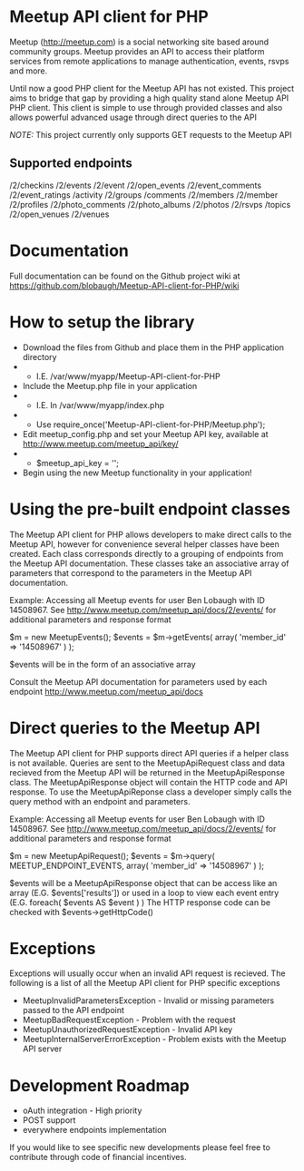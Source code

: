 # Meetup API client for PHP
Meetup (http://meetup.com) is a social networking site based around community groups. Meetup provides an API to access their platform services from remote applications to manage authentication, events, rsvps and more.

Until now a good PHP client for the Meetup API has not existed. This project aims to bridge that gap by providing a high quality stand alone Meetup API PHP client. This client is simple to use through provided classes and also allows powerful advanced usage through direct queries to the API

*NOTE:* This project currently only supports GET requests to the Meetup API

## Supported endpoints
/2/checkins
/2/events
/2/event
/2/open_events
/2/event_comments
/2/event_ratings
/activity
/2/groups
/comments
/2/members
/2/member
/2/profiles
/2/photo_comments
/2/photo_albums
/2/photos
/2/rsvps
/topics
/2/open_venues
/2/venues

# Documentation
Full documentation can be found on the Github project wiki at https://github.com/blobaugh/Meetup-API-client-for-PHP/wiki

# How to setup the library
- Download the files from Github and place them in the PHP application directory
- * I.E. /var/www/myapp/Meetup-API-client-for-PHP
- Include the Meetup.php file in your application
- * I.E. In /var/www/myapp/index.php
- * Use require_once('Meetup-API-client-for-PHP/Meetup.php');
- Edit meetup_config.php and set your Meetup API key, available at http://www.meetup.com/meetup_api/key/
- * $meetup_api_key = '<YOUR MEETUP API KEY>';
- Begin using the new Meetup functionality in your application!

# Using the pre-built endpoint classes
The Meetup API client for PHP allows developers to make direct calls to the Meetup API, however for convenience several helper classes have been created.
Each class corresponds directly to a grouping of endpoints from the Meetup API documentation.
These classes take an associative array of parameters that correspond to the parameters in the Meetup API documentation.

Example: Accessing all Meetup events for user Ben Lobaugh with ID 14508967. See http://www.meetup.com/meetup_api/docs/2/events/ for additional parameters and response format

$m = new MeetupEvents();
$events = $m->getEvents( array( 'member_id' => '14508967' ) );

$events will be in the form of an associative array

Consult the Meetup API documentation for parameters used by each endpoint
http://www.meetup.com/meetup_api/docs

# Direct queries to the Meetup API
The Meetup API client for PHP supports direct API queries  if a helper class is not available.
Queries are sent to the MeetupApiRequest class and data recieved from the Meetup API will be returned in the MeetupApiResponse class.
The MeetupApiResponse object will contain the HTTP code and API response. To use the MeetupApiReponse class a developer simply calls the query method with an endpoint and parameters.

Example: Accessing all Meetup events for user Ben Lobaugh with ID 14508967. See http://www.meetup.com/meetup_api/docs/2/events/ for additional parameters and response format

$m = new MeetupApiRequest();
$events = $m->query( MEETUP_ENDPOINT_EVENTS, array( 'member_id' => '14508967' ) );

$events will be a MeetupApiResponse object that can be access like an array (E.G. $events['results']) or used in a loop to view each event entry (E.G. foreach( $events AS $event ) )
The HTTP response code can be checked with $events->getHttpCode()

# Exceptions
Exceptions will usually occur when an invalid API request is recieved. The following is a list of all the Meetup API client for PHP specific exceptions

- MeetupInvalidParametersException - Invalid or missing parameters passed to the API endpoint
- MeetupBadRequestException - Problem with the request
- MeetupUnauthorizedRequestException - Invalid API key
- MeetupInternalServerErrorException - Problem exists with the Meetup API server

# Development Roadmap

- oAuth integration - High priority
- POST support
- everywhere endpoints implementation

If you would like to see specific new developments please feel free to contribute through code of financial incentives.

